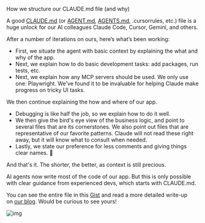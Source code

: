 How we structure our CLAUDE.md file (and why)

A good [CLAUDE.md](http://claude.md/) (or [AGENT.md](https://agent.md/), [AGENTS.md](http://agents.md/), .cursorrules, etc.) file is a huge unlock for our AI colleagues Claude Code, Cursor, Gemini, and others.

After a number of iterations on ours, here’s what’s been working:

* First, we situate the agent with basic context by explaining the what and why of the app.
* Next, we explain how to do basic development tasks: add packages, run tests, etc.
* Next, we explain how any MCP servers should be used. We only use one: Playwright. We've found it to be invaluable for helping Claude make progress on tricky UI tasks.

We then continue explaining the how and where of our app.

* Debugging is like half the job, so we explain how to do it well.
* We then give the bird's eye view of the business logic, and point to several files that are its cornerstones. We also point out files that are representative of our favorite patterns. Claude will not read these right away, but it will know what to consult when needed.
* Lastly, we state our preference for less comments and giving things clear names. 🙂

And that's it. The shorter, the better, as context is still precious.

AI agents now write most of the code of our app. But this is only possible with clear guidance from experienced devs, which starts with CLAUDE.md.

You can see the entire file in this [Gist](https://gist.github.com/sergeyk/b5f1fe0a1414f3049d65e6c5acf68b2a) and read a more detailed write-up on [our blog](https://www.superconductor.dev/blog/the-value-of-claude-md/). Would be curious to see yours!

![img](c77c28weu9gf1)

